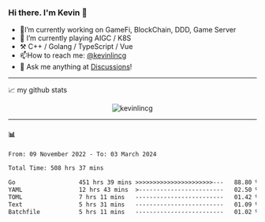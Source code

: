 ### Hi there. I'm Kevin 👋

- 🔭I’m currently working on GameFi, BlockChain, DDD, Game Server
- 🌱 I’m currently playing AIGC / K8S
-   :hammer_and_pick: C++ / Golang / TypeScript / Vue
- 📫How to reach me: [@kevinlincg](https://twitter.com/kevinlincg) 
-   :thought_balloon: Ask me anything at [Discussions](https://github.com/kevinlincg/kevinlincg/discussions/new)!

---

📈 my github stats

<p align="center"> <img src="https://github-readme-stats-ouuan.vercel.app/api?username=kevinlincg&theme=dark&show_icons=true&count_private=true" alt="kevinlincg" />

---

#### :bar_chart: 

<!--START_SECTION:waka-->

```txt
From: 09 November 2022 - To: 03 March 2024

Total Time: 508 hrs 37 mins

Go                  451 hrs 39 mins >>>>>>>>>>>>>>>>>>>>>>---   88.80 %
YAML                12 hrs 43 mins  >------------------------   02.50 %
TOML                7 hrs 11 mins   -------------------------   01.42 %
Text                5 hrs 31 mins   -------------------------   01.09 %
Batchfile           5 hrs 11 mins   -------------------------   01.02 %
```

<!--END_SECTION:waka-->
